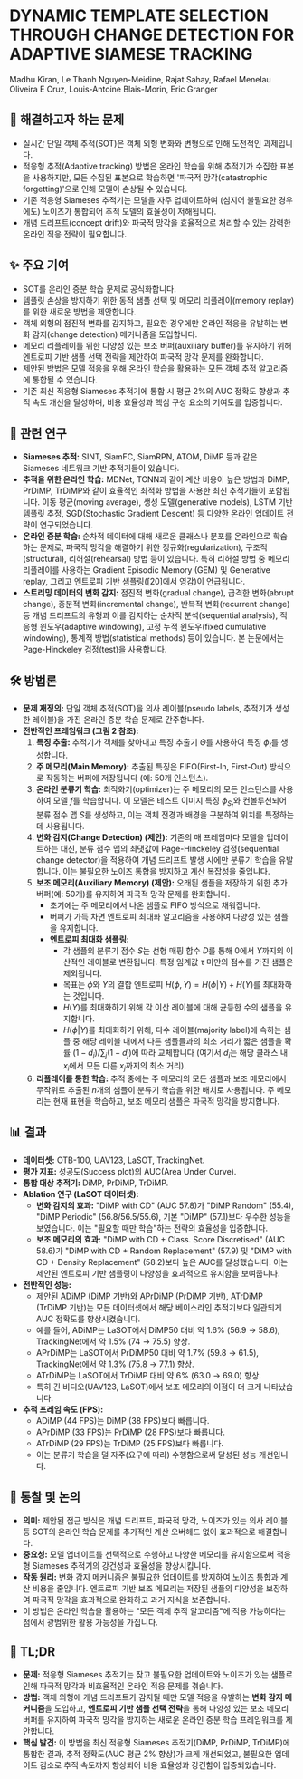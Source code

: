 # DYNAMIC TEMPLATE SELECTION THROUGH CHANGE DETECTION FOR ADAPTIVE SIAMESE TRACKING

Madhu Kiran, Le Thanh Nguyen-Meidine, Rajat Sahay, Rafael Menelau Oliveira E Cruz, Louis-Antoine Blais-Morin, Eric Granger

## 🧩 해결하고자 하는 문제

- 실시간 단일 객체 추적(SOT)은 객체 외형 변화와 변형으로 인해 도전적인 과제입니다.
- 적응형 추적(Adaptive tracking) 방법은 온라인 학습을 위해 추적기가 수집한 표본을 사용하지만, 모든 수집된 표본으로 학습하면 '파국적 망각(catastrophic forgetting)'으로 인해 모델이 손상될 수 있습니다.
- 기존 적응형 Siameses 추적기는 모델을 자주 업데이트하여 (심지어 불필요한 경우에도) 노이즈가 통합되어 추적 모델의 효율성이 저해됩니다.
- 개념 드리프트(concept drift)와 파국적 망각을 효율적으로 처리할 수 있는 강력한 온라인 적응 전략이 필요합니다.

## ✨ 주요 기여

- SOT를 온라인 증분 학습 문제로 공식화합니다.
- 템플릿 손상을 방지하기 위한 동적 샘플 선택 및 메모리 리플레이(memory replay)를 위한 새로운 방법을 제안합니다.
- 객체 외형의 점진적 변화를 감지하고, 필요한 경우에만 온라인 적응을 유발하는 변화 감지(change detection) 메커니즘을 도입합니다.
- 메모리 리플레이를 위한 다양성 있는 보조 버퍼(auxiliary buffer)를 유지하기 위해 엔트로피 기반 샘플 선택 전략을 제안하여 파국적 망각 문제를 완화합니다.
- 제안된 방법은 모델 적응을 위해 온라인 학습을 활용하는 모든 객체 추적 알고리즘에 통합될 수 있습니다.
- 기존 최신 적응형 Siameses 추적기에 통합 시 평균 2%의 AUC 정확도 향상과 추적 속도 개선을 달성하며, 비용 효율성과 핵심 구성 요소의 기여도를 입증합니다.

## 📎 관련 연구

- **Siameses 추적:** SINT, SiamFC, SiamRPN, ATOM, DiMP 등과 같은 Siameses 네트워크 기반 추적기들이 있습니다.
- **추적을 위한 온라인 학습:** MDNet, TCNN과 같이 계산 비용이 높은 방법과 DiMP, PrDiMP, TrDiMP와 같이 효율적인 최적화 방법을 사용한 최신 추적기들이 포함됩니다. 이동 평균(moving average), 생성 모델(generative models), LSTM 기반 템플릿 추정, SGD(Stochastic Gradient Descent) 등 다양한 온라인 업데이트 전략이 연구되었습니다.
- **온라인 증분 학습:** 순차적 데이터에 대해 새로운 클래스나 분포를 온라인으로 학습하는 문제로, 파국적 망각을 해결하기 위한 정규화(regularization), 구조적(structural), 리허설(rehearsal) 방법 등이 있습니다. 특히 리허설 방법 중 메모리 리플레이를 사용하는 Gradient Episodic Memory (GEM) 및 Generative replay, 그리고 엔트로피 기반 샘플링([20]에서 영감)이 언급됩니다.
- **스트리밍 데이터의 변화 감지:** 점진적 변화(gradual change), 급격한 변화(abrupt change), 증분적 변화(incremental change), 반복적 변화(recurrent change) 등 개념 드리프트의 유형과 이를 감지하는 순차적 분석(sequential analysis), 적응형 윈도우(adaptive windowing), 고정 누적 윈도우(fixed cumulative windowing), 통계적 방법(statistical methods) 등이 있습니다. 본 논문에서는 Page-Hinckeley 검정(test)을 사용합니다.

## 🛠️ 방법론

- **문제 재정의:** 단일 객체 추적(SOT)을 의사 레이블(pseudo labels, 추적기가 생성한 레이블)을 가진 온라인 증분 학습 문제로 간주합니다.
- **전반적인 프레임워크 (그림 2 참조):**
  1. **특징 추출:** 추적기가 객체를 찾아내고 특징 추출기 $\Theta$를 사용하여 특징 $\phi_t$를 생성합니다.
  2. **주 메모리(Main Memory):** 추출된 특징은 FIFO(First-In, First-Out) 방식으로 작동하는 버퍼에 저장됩니다 (예: 50개 인스턴스).
  3. **온라인 분류기 학습:** 최적화기(optimizer)는 주 메모리의 모든 인스턴스를 사용하여 모델 $f$를 학습합니다. 이 모델은 테스트 이미지 특징 $\phi_{S_t}$와 컨볼루션되어 분류 점수 맵 $S$를 생성하고, 이는 객체 전경과 배경을 구분하여 위치를 특정하는 데 사용됩니다.
  4. **변화 감지(Change Detection) (제안):** 기존의 매 프레임마다 모델을 업데이트하는 대신, 분류 점수 맵의 최댓값에 Page-Hinckeley 검정(sequential change detector)을 적용하여 개념 드리프트 발생 시에만 분류기 학습을 유발합니다. 이는 불필요한 노이즈 통합을 방지하고 계산 복잡성을 줄입니다.
  5. **보조 메모리(Auxiliary Memory) (제안):** 오래된 샘플을 저장하기 위한 추가 버퍼(예: 50개)를 유지하여 파국적 망각 문제를 완화합니다.
     - 초기에는 주 메모리에서 나온 샘플로 FIFO 방식으로 채워집니다.
     - 버퍼가 가득 차면 엔트로피 최대화 알고리즘을 사용하여 다양성 있는 샘플을 유지합니다.
     - **엔트로피 최대화 샘플링:**
       - 각 샘플의 분류기 점수 $S$는 선형 매핑 함수 $D$를 통해 0에서 $Y$까지의 이산적인 레이블로 변환됩니다. 특정 임계값 $\tau$ 미만의 점수를 가진 샘플은 제외됩니다.
       - 목표는 $\phi$와 $Y$의 결합 엔트로피 $H(\phi, Y) = H(\phi|Y) + H(Y)$를 최대화하는 것입니다.
       - $H(Y)$를 최대화하기 위해 각 이산 레이블에 대해 균등한 수의 샘플을 유지합니다.
       - $H(\phi|Y)$를 최대화하기 위해, 다수 레이블(majority label)에 속하는 샘플 중 해당 레이블 내에서 다른 샘플들과의 최소 거리가 짧은 샘플을 확률 $(1-d_i) / \sum_j (1-d_j)$에 따라 교체합니다 (여기서 $d_i$는 해당 클래스 내 $x_i$에서 모든 다른 $x_j$까지의 최소 거리).
  6. **리플레이를 통한 학습:** 추적 중에는 주 메모리의 모든 샘플과 보조 메모리에서 무작위로 추출된 $n$개의 샘플이 분류기 학습을 위한 배치로 사용됩니다. 주 메모리는 현재 표현을 학습하고, 보조 메모리 샘플은 파국적 망각을 방지합니다.

## 📊 결과

- **데이터셋:** OTB-100, UAV123, LaSOT, TrackingNet.
- **평가 지표:** 성공도(Success plot)의 AUC(Area Under Curve).
- **통합 대상 추적기:** DiMP, PrDiMP, TrDiMP.
- **Ablation 연구 (LaSOT 데이터셋):**
  - **변화 감지의 효과:** "DiMP with CD" (AUC 57.8)가 "DiMP Random" (55.4), "DiMP Periodic" (56.8/56.5/55.6), 기본 "DiMP" (57.1)보다 우수한 성능을 보였습니다. 이는 "필요할 때만 학습"하는 전략의 효율성을 입증합니다.
  - **보조 메모리의 효과:** "DiMP with CD + Class. Score Discretised" (AUC 58.6)가 "DiMP with CD + Random Replacement" (57.9) 및 "DiMP with CD + Density Replacement" (58.2)보다 높은 AUC를 달성했습니다. 이는 제안된 엔트로피 기반 샘플링이 다양성을 효과적으로 유지함을 보여줍니다.
- **전반적인 성능:**
  - 제안된 ADiMP (DiMP 기반)와 APrDiMP (PrDiMP 기반), ATrDiMP (TrDiMP 기반)는 모든 데이터셋에서 해당 베이스라인 추적기보다 일관되게 AUC 정확도를 향상시켰습니다.
  - 예를 들어, ADiMP는 LaSOT에서 DiMP50 대비 약 1.6% (56.9 $\rightarrow$ 58.6), TrackingNet에서 약 1.5% (74 $\rightarrow$ 75.5) 향상.
  - APrDiMP는 LaSOT에서 PrDiMP50 대비 약 1.7% (59.8 $\rightarrow$ 61.5), TrackingNet에서 약 1.3% (75.8 $\rightarrow$ 77.1) 향상.
  - ATrDiMP는 LaSOT에서 TrDiMP 대비 약 6% (63.0 $\rightarrow$ 69.0) 향상.
  - 특히 긴 비디오(UAV123, LaSOT)에서 보조 메모리의 이점이 더 크게 나타났습니다.
- **추적 프레임 속도 (FPS):**
  - ADiMP (44 FPS)는 DiMP (38 FPS)보다 빠릅니다.
  - APrDiMP (33 FPS)는 PrDiMP (28 FPS)보다 빠릅니다.
  - ATrDiMP (29 FPS)는 TrDiMP (25 FPS)보다 빠릅니다.
  - 이는 분류기 학습을 덜 자주(요구에 따라) 수행함으로써 달성된 성능 개선입니다.

## 🧠 통찰 및 논의

- **의미:** 제안된 접근 방식은 개념 드리프트, 파국적 망각, 노이즈가 있는 의사 레이블 등 SOT의 온라인 학습 문제를 추가적인 계산 오버헤드 없이 효과적으로 해결합니다.
- **중요성:** 모델 업데이트를 선택적으로 수행하고 다양한 메모리를 유지함으로써 적응형 Siameses 추적기의 강건성과 효율성을 향상시킵니다.
- **작동 원리:** 변화 감지 메커니즘은 불필요한 업데이트를 방지하여 노이즈 통합과 계산 비용을 줄입니다. 엔트로피 기반 보조 메모리는 저장된 샘플의 다양성을 보장하여 파국적 망각을 효과적으로 완화하고 과거 지식을 보존합니다.
- 이 방법은 온라인 학습을 활용하는 "모든 객체 추적 알고리즘"에 적용 가능하다는 점에서 광범위한 활용 가능성을 가집니다.

## 📌 TL;DR

- **문제:** 적응형 Siameses 추적기는 잦고 불필요한 업데이트와 노이즈가 있는 샘플로 인해 파국적 망각과 비효율적인 온라인 적응 문제를 겪습니다.
- **방법:** 객체 외형에 개념 드리프트가 감지될 때만 모델 적응을 유발하는 **변화 감지 메커니즘**을 도입하고, **엔트로피 기반 샘플 선택 전략**을 통해 다양성 있는 보조 메모리 버퍼를 유지하여 파국적 망각을 방지하는 새로운 온라인 증분 학습 프레임워크를 제안합니다.
- **핵심 발견:** 이 방법을 최신 적응형 Siameses 추적기(DiMP, PrDiMP, TrDiMP)에 통합한 결과, 추적 정확도(AUC 평균 2% 향상)가 크게 개선되었고, 불필요한 업데이트 감소로 추적 속도까지 향상되어 비용 효율성과 강건함이 입증되었습니다.
